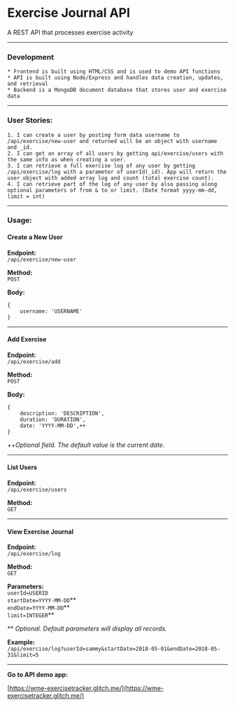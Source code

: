 # Exercise Journal API

A REST API that processes exercise activity

---
### Development
    * Frontend is built using HTML/CSS and is used to demo API functions
    * API is built using Node/Express and handles data creation, updates, and retrieval
    * Backend is a MongoDB document database that stores user and exercise data

---
### User Stories:
    1. I can create a user by posting form data username to /api/exercise/new-user and returned will be an object with username and _id.
    2. I can get an array of all users by getting api/exercise/users with the same info as when creating a user.
    3. I can retrieve a full exercise log of any user by getting /api/exercise/log with a parameter of userId(_id). App will return the user object with added array log and count (total exercise count).
    4. I can retrieve part of the log of any user by also passing along optional parameters of from & to or limit. (Date format yyyy-mm-dd, limit = int)

---
### Usage:
#### Create a New User
**Endpoint:**  
```/api/exercise/new-user```

**Method:**  
```POST```

**Body:**
```
{
    username: 'USERNAME'
}
```
---
#### Add Exercise
**Endpoint:**  
```/api/exercise/add```

**Method:**  
```POST```

**Body:**
```
{
    description: 'DESCRIPTION',
    duration: 'DURATION',
    date: 'YYYY-MM-DD',++
}
```
++*Optional field. The default value is the current date.*

---
#### List Users
**Endpoint:**  
```/api/exercise/users```

**Method:**  
```GET```

---
#### View Exercise Journal
**Endpoint:**  
```/api/exercise/log```

**Method:**  
```GET```

**Parameters:**  
```userId=USERID```  
```startDate=YYYY-MM-DD```**  
```endDate=YYYY-MM-DD```**  
```limit=INTEGER```**

** *Optional. Default parameters will display all records.*

**Example:**  
```/api/exercise/log?userId=sammy&startDate=2018-05-01&endDate=2018-05-31&limit=5```

---
**Go to API demo app:**

[https://wme-exercisetracker.glitch.me/](https://wme-exercisetracker.glitch.me/)
